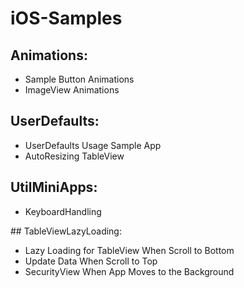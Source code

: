 # iOS-Samples

## Animations:
- Sample Button Animations
- ImageView Animations

## UserDefaults:
- UserDefaults Usage Sample App
- AutoResizing TableView

## UtilMiniApps:
- KeyboardHandling

## TableViewLazyLoading:
- Lazy Loading for TableView When Scroll to Bottom
- Update Data When Scroll to Top
- SecurityView When App Moves to the Background
